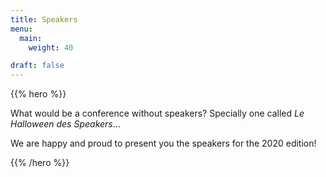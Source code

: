 ```yaml
---
title: Speakers
menu:
  main:
    weight: 40

draft: false
---
```


{{% hero %}}

What would be a conference without speakers? Specially one called *Le Halloween des Speakers*...

We are happy and proud to present you the speakers for the 2020 edition!


{{% /hero %}}



